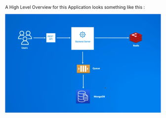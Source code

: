 A High Level Overview for this Application looks something like this :

![High Level Architecture](architecture.png)
